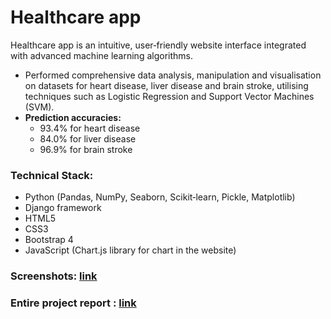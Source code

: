 # Healthcare app

Healthcare app is an intuitive, user‑friendly website interface integrated with advanced machine learning algorithms. 

- Performed comprehensive data analysis, manipulation and visualisation on datasets for heart disease, liver disease and brain stroke, utilising techniques such as Logistic Regression and Support Vector Machines (SVM). 
- **Prediction accuracies:**
  - 93.4% for heart disease
  - 84.0% for liver disease
  - 96.9% for brain stroke 

### **Technical Stack:**
- Python (Pandas, NumPy, Seaborn, Scikit‑learn, Pickle, Matplotlib)
- Django framework
- HTML5
- CSS3
- Bootstrap 4
- JavaScript (Chart.js library for chart in the website)

### **Screenshots:** [link](https://github.com/tanviwagle/Healthcare-app/blob/3134179d3f47a634b3565fd16a224a8f03ffedad/Healthcare%20app%20report%20screenshots.pdf)
### **Entire project report :** [link](https://github.com/tanviwagle/Healthcare-app/blob/6ff24ec90ab4c7cb60f409526854000118357ae8/Healthcare%20app%20report.pdf)
